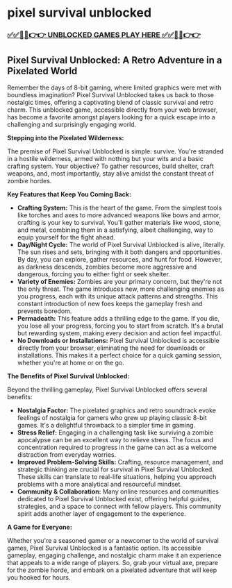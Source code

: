# pixel survival unblocked

### [✅✅🔴🔴👉👉 UNBLOCKED GAMES PLAY HERE ✅✅🔴🔴👉👉](https://topstoryindia.com)

## Pixel Survival Unblocked: A Retro Adventure in a Pixelated World

Remember the days of 8-bit gaming, where limited graphics were met with boundless imagination? Pixel Survival Unblocked takes us back to those nostalgic times, offering a captivating blend of classic survival and retro charm. This unblocked game, accessible directly from your web browser, has become a favorite amongst players looking for a quick escape into a challenging and surprisingly engaging world.

**Stepping into the Pixelated Wilderness:**

The premise of Pixel Survival Unblocked is simple: survive. You're stranded in a hostile wilderness, armed with nothing but your wits and a basic crafting system. Your objective?  To gather resources, build shelter, craft weapons, and, most importantly, stay alive amidst the constant threat of zombie hordes. 

**Key Features that Keep You Coming Back:**

* **Crafting System:** This is the heart of the game.  From the simplest tools like torches and axes to more advanced weapons like bows and armor, crafting is your key to survival. You'll gather materials like wood, stone, and metal, combining them in a satisfying, albeit challenging, way to equip yourself for the fight ahead.
* **Day/Night Cycle:** The world of Pixel Survival Unblocked is alive, literally. The sun rises and sets, bringing with it both dangers and opportunities. By day, you can explore, gather resources, and hunt for food.  However, as darkness descends, zombies become more aggressive and dangerous, forcing you to either fight or seek shelter.
* **Variety of Enemies:** Zombies are your primary concern, but they're not the only threat. The game introduces new, more challenging enemies as you progress, each with its unique attack patterns and strengths. This constant introduction of new foes keeps the gameplay fresh and prevents boredom.
* **Permadeath:** This feature adds a thrilling edge to the game. If you die, you lose all your progress, forcing you to start from scratch. It's a brutal but rewarding system, making every decision and action feel impactful.
* **No Downloads or Installations:**  Pixel Survival Unblocked is accessible directly from your browser, eliminating the need for downloads or installations. This makes it a perfect choice for a quick gaming session, whether you're at home or on the go.

**The Benefits of Pixel Survival Unblocked:**

Beyond the thrilling gameplay, Pixel Survival Unblocked offers several benefits:

* **Nostalgia Factor:** The pixelated graphics and retro soundtrack evoke feelings of nostalgia for gamers who grew up playing classic 8-bit games.  It's a delightful throwback to a simpler time in gaming.
* **Stress Relief:** Engaging in a challenging task like surviving a zombie apocalypse can be an excellent way to relieve stress. The focus and concentration required to progress in the game can act as a welcome distraction from everyday worries.
* **Improved Problem-Solving Skills:** Crafting, resource management, and strategic thinking are crucial for survival in Pixel Survival Unblocked.  These skills can translate to real-life situations, helping you approach problems with a more analytical and resourceful mindset.
* **Community & Collaboration:** Many online resources and communities dedicated to Pixel Survival Unblocked exist, offering helpful guides, strategies, and a space to connect with fellow players. This community spirit adds another layer of engagement to the experience.

**A Game for Everyone:**

Whether you're a seasoned gamer or a newcomer to the world of survival games, Pixel Survival Unblocked is a fantastic option. Its accessible gameplay, engaging challenge, and nostalgic charm make it an experience that appeals to a wide range of players.  So, grab your virtual axe, prepare for the zombie horde, and embark on a pixelated adventure that will keep you hooked for hours. 
